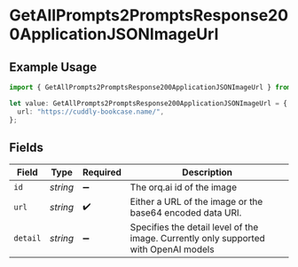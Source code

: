 # GetAllPrompts2PromptsResponse200ApplicationJSONImageUrl

## Example Usage

```typescript
import { GetAllPrompts2PromptsResponse200ApplicationJSONImageUrl } from "orq-poc-typescript-multi-env-version/models/operations";

let value: GetAllPrompts2PromptsResponse200ApplicationJSONImageUrl = {
  url: "https://cuddly-bookcase.name/",
};
```

## Fields

| Field                                                                                | Type                                                                                 | Required                                                                             | Description                                                                          |
| ------------------------------------------------------------------------------------ | ------------------------------------------------------------------------------------ | ------------------------------------------------------------------------------------ | ------------------------------------------------------------------------------------ |
| `id`                                                                                 | *string*                                                                             | :heavy_minus_sign:                                                                   | The orq.ai id of the image                                                           |
| `url`                                                                                | *string*                                                                             | :heavy_check_mark:                                                                   | Either a URL of the image or the base64 encoded data URI.                            |
| `detail`                                                                             | *string*                                                                             | :heavy_minus_sign:                                                                   | Specifies the detail level of the image. Currently only supported with OpenAI models |